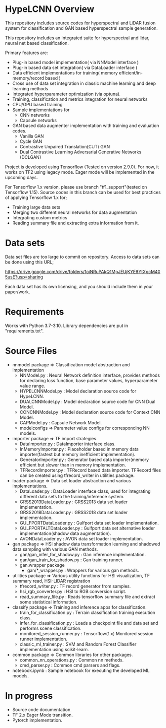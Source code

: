 # HypeLCNN Overview

This repository includes source codes for hyperspectral and LiDAR fusion system for classification and GAN based
hyperspectral sample generation.

This repository includes an integrated suite for hyperspectral and lidar, neural net based classification.

Primary features are:

- Plug-in based model implementation( via NNModel interface )
- Plug-in based data set integration( via DataLoader interface )
- Data efficient implementations for training( memory efficient/in-memory/record based )
- Cross use of data set integration in classic machine learning and deep learning methods
- Integrated hyperparameter optimization (via optuna).
- Training, classification and metrics integration for neural networks
- CPU/GPU based training
- Sample implementations for 
  - CNN networks
  - Capsule networks
- GAN based data augmenter implementation with training and evaluation codes.
  - Vanilla GAN
  - Cycle GAN
  - Contrastive Unpaired Translation(CUT) GAN
  - Dual Contrastive Learning Adversarial Generative Networks (DCLGAN)

Project is developed using Tensorflow (Tested on version 2.9.0). For now, it works on TF2 using legacy mode. 
Eager mode will be implemented in the upcoming days.

For Tensorflow 1.x version, please use branch "tf1_support"(tested on Tensorflow 1.15). 
Source codes in this branch can be used for best practices of applying Tensorflow 1.x for;

- Training large data sets
- Merging two different neural networks for data augmentation
- Integrating custom metrics
- Reading summary file and extracting extra information from it.

# Data sets

Data set files are too large to commit on repository. Access to data sets can be done using this URL;

https://drive.google.com/drive/folders/1oiNRuPAkQ1MpJEUjKYE8YtXpcM405usE?usp=sharing

Each data set has its own licensing, and you should include them in your paper/work.

# Requirements

Works with Python 3.7-3.10. Library dependencies are put in "requirements.txt".

# Source Files

- nnmodel package => Classification model abstraction and implementation
  - NNModel.py : Neural Network definition interface, provides methods for declaring loss function, base parameter
    values, hyperparameter value range.
  - HYPELCNNModel.py : Model declaration source code for HypeLCNN.
  - DUALCNNModel.py : Model declaration source code for CNN Dual Model.
  - CONCNNModel.py : Model declaration source code for Context CNN Model.
  - CAPModel.py : Capsule Network Model.
  - modelconfigs => Parameter value configs for corresponding NN models.
- importer package => TF import strategies
  - DataImporter.py : DataImporter interface class.
  - InMemoryImporter.py : Placeholder based in memory data importer(fastest but memory inefficient
    implementation).
  - GeneratorImporter.py : Generator based data importer(memory efficient but slower than in memory
    implementation.
  - TFRecordImporter.py : TFRecord based data importer. TFRecord files can be created using
    tfrecord_writer in utilities package.
- loader package => Data set loader abstraction and various implementations.
  - DataLoader.py : DataLoader interface class, used for integrating different data sets to the training/inference
    system.
  - GRSS2013DataLoader.py : GRSS2013 data set loader implementation.
  - GRSS2018DataLoader.py : GRSS2018 data set loader implementation.
  - GULFPORTDataLoader.py : Gulfport data set loader implementation.
  - GULFPORTALTDataLoader.py : Gulfport data set alternative loader implementation(shadow data augmentation).
  - AVONDataLoader.py : AVON data set loader implementation.
- gan package => HSI shadow data transformation learning and shadowed data sampling with various GAN methods.
  - gan/gan_infer_for_shadow.py : Gan inference implementation.
  - gan/gan_train_for_shadow.py : Gan training runner.
  - gan.wrapper package
      - gan/*_wrapper.py : Wrappers for various gan methods.
- utilities package => Various utility functions for HSI visualization, TF summary read, HSI-LIDAR registration 
  - tfrecord_writer.py : TF record generator from samples.
  - hsi_rgb_converter.py : HSI to RGB conversion script.
  - read_summary_file.py : Reads tensorflow summary file and extract some statistical information.
- classify package => Training and inference apps for classification. 
  - train_for_classification.py : Terrain classification training execution class.
  - infer_for_classification.py : Loads a checkpoint file and data set and performs scene classification.
  - monitored_session_runner.py : Tensorflow(1.x) Monitored session runner implementation.
  - classic_ml_trainer.py : SVM and Random Forest Classifier implementation using scikit-learn.
- common package => Common libraries for other packages.
  - common_nn_operations.py : Common nn methods.
  - cmd_parser.py : Common cmd parsers and flags.
- notebook.ipynb : Sample notebook for executing the developed ML models.

# In progress

- Source code documentation.
- TF 2.x Eager Mode transition.
- Pytorch implementation.